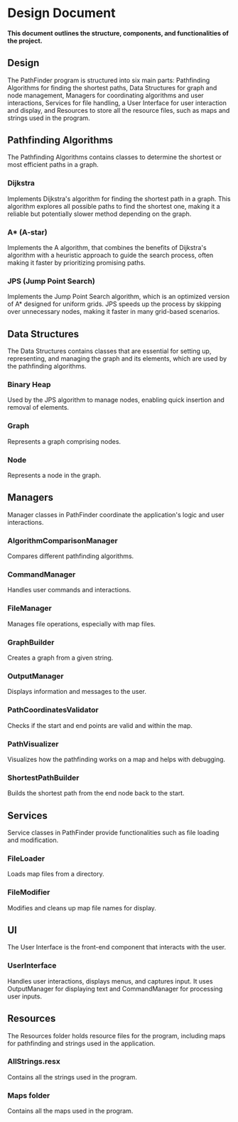 # Design Document
#### This document outlines the structure, components, and functionalities of the project. 

## **Design**
The PathFinder program is structured into six main parts: Pathfinding Algorithms for finding the shortest paths, Data Structures for graph and node management, Managers for coordinating algorithms and user interactions, Services for file handling, a User Interface for user interaction and display, and Resources to store all the resource files, such as maps and strings used in the program.

## **Pathfinding Algorithms**
The Pathfinding Algorithms contains classes to determine the shortest or most efficient paths in a graph.

### **Dijkstra**
Implements Dijkstra's algorithm for finding the shortest path in a graph. This algorithm explores all possible paths to find the shortest one, making it a reliable but potentially slower method depending on the graph.

### **A\* (A-star)**
Implements the A algorithm, that combines the benefits of Dijkstra's algorithm with a heuristic approach to guide the search process, often making it faster by prioritizing promising paths.

### **JPS (Jump Point Search)**
Implements the Jump Point Search algorithm, which is an optimized version of A* designed for uniform grids. JPS speeds up the process by skipping over unnecessary nodes, making it faster in many grid-based scenarios.

## **Data Structures**
The Data Structures contains classes that are essential for setting up, representing, and managing the graph and its elements, which are used by the pathfinding algorithms.

### **Binary Heap**
Used by the JPS algorithm to manage nodes, enabling quick insertion and removal of elements.

### **Graph**
Represents a graph comprising nodes.

### **Node**
Represents a node in the graph.

## **Managers**
Manager classes in PathFinder coordinate the application's logic and user interactions.

### **AlgorithmComparisonManager**
Compares different pathfinding algorithms.

### **CommandManager**
Handles user commands and interactions.

### **FileManager**
Manages file operations, especially with map files.

### **GraphBuilder**
Creates a graph from a given string.

### **OutputManager**
Displays information and messages to the user.

### **PathCoordinatesValidator**
Checks if the start and end points are valid and within the map.

### **PathVisualizer**
Visualizes how the pathfinding works on a map and helps with debugging.

### **ShortestPathBuilder**
Builds the shortest path from the end node back to the start.

## **Services**
Service classes in PathFinder provide functionalities such as file loading and modification.

### **FileLoader**
Loads map files from a directory.

### **FileModifier**
Modifies and cleans up map file names for display.

## **UI**
The User Interface is the front-end component that interacts with the user.

### **UserInterface**
Handles user interactions, displays menus, and captures input. It uses OutputManager for displaying text and CommandManager for processing user inputs.

## **Resources**
The Resources folder holds resource files for the program, including maps for pathfinding and strings used in the application.

### **AllStrings.resx**
Contains all the strings used in the program.

### **Maps folder**
Contains all the maps used in the program.
